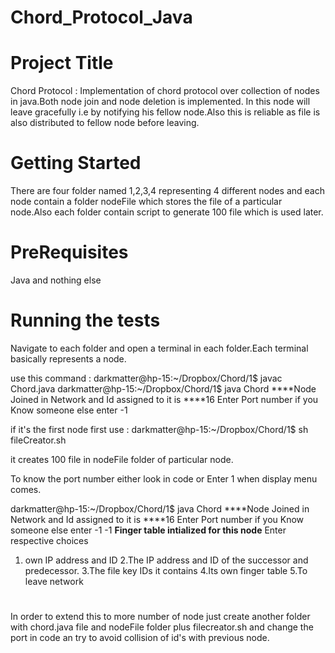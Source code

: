 # Chord_Protocol_Java

# Project Title

Chord Protocol : Implementation of chord protocol over collection of nodes in java.Both node join 
and node deletion is implemented. In this node will leave gracefully i.e by notifying his fellow node.Also this is reliable as file is also distributed to fellow node before leaving.

# Getting Started

There are four folder named 1,2,3,4 representing 4 different nodes and each node contain a folder nodeFile which stores the file of a particular node.Also each folder contain script to generate 100 file which is used later.

# PreRequisites

Java and nothing else

# Running the tests

Navigate to each folder and open a terminal in each folder.Each terminal basically represents a node.

use this command :
darkmatter@hp-15:~/Dropbox/Chord/1$ javac Chord.java 
darkmatter@hp-15:~/Dropbox/Chord/1$ java Chord 
****Node Joined in Network and Id assigned to it is ****16
Enter Port number if you Know someone else enter -1

if it's the first node first use :
darkmatter@hp-15:~/Dropbox/Chord/1$ sh fileCreator.sh

it creates 100 file in nodeFile folder of particular node.

To know the port number either look in code or Enter 1 when display menu comes.

darkmatter@hp-15:~/Dropbox/Chord/1$ java Chord 
****Node Joined in Network and Id assigned to it is ****16
Enter Port number if you Know someone else enter -1
-1
****Finger table intialized for this node****
Enter respective choices
1. own IP address and ID
2.The IP address and ID of the successor and predecessor.
3.The file key IDs it contains
4.Its own finger table
5.To leave network

#

In order to extend this to more number of node just create another folder with chord.java file and nodeFile folder plus filecreator.sh and change the port in code an try to avoid collision of id's with previous node.


